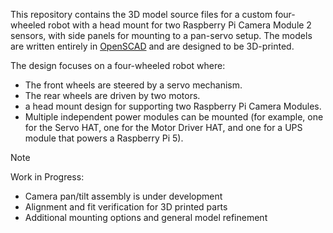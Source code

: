 This repository contains the 3D model source files for a custom four-wheeled robot with a head mount for two Raspberry Pi Camera Module 2 sensors, with side panels for mounting to a pan-servo setup. The models are written entirely in [OpenSCAD](https://openscad.org/) and are designed to be 3D-printed.

The design focuses on a four-wheeled robot where:

- The front wheels are steered by a servo mechanism.
- The rear wheels are driven by two motors.
- a head mount design for supporting two Raspberry Pi Camera Modules.
- Multiple independent power modules can be mounted (for example, one for the Servo HAT, one for the Motor Driver HAT, and one for a UPS module that powers a Raspberry Pi 5).

> [!NOTE]
> Work in Progress:
>
> - Camera pan/tilt assembly is under development
> - Alignment and fit verification for 3D printed parts
> - Additional mounting options and general model refinement

